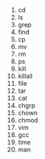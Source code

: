 
1. cd
2. ls
3. grep
4. find
5. cp
6. mv
7. rm 
8. ps     
9. kill
10. killall
11. file
12. tar
13. cat
14. chgrp
15. chown
16. chmod
17. vim
18. gcc
19. time
20. man
